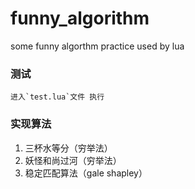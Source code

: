 # funny_algorithm
some funny algorthm practice used by lua


### 测试
	进入`test.lua`文件 执行

### 实现算法
    
1. 三杯水等分（穷举法）
2. 妖怪和尚过河（穷举法）
3. 稳定匹配算法（gale shapley）